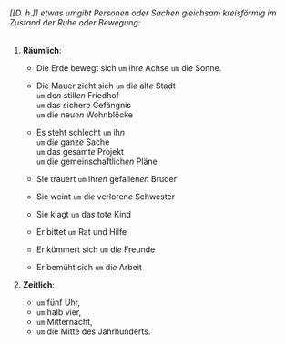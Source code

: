 ###### [[D. h.]] etwas umgibt Personen oder Sachen gleichsam kreisförmig im Zustand der Ruhe oder Bewegung:  

1) **Räumlich**:  
	- Die Erde bewegt sich `um` ihr*e* Achse
						`um` di*e* Sonne.
	
	- Die Mauer zieht sich `um` di*e* alt*e* Stadt  
                       `um` de*n* still*en* Friedhof  
                       `um` da*s* sicher*e* Gefängnis  
                       `um` di*e* neu*en* Wohnblöcke  
	
	-    Es steht schlecht `um` ih*n*  
                     `um` di*e* ganz*e* Sache  
                     `um` da*s* gesamt*e* Projekt  
                     `um` di*e* gemeinschaftlich*en* Pläne  
	
	- Sie trauert  `um` ihr*en* gefallen*en* Bruder  
	- Sie weint    `um` di*e* verloren*e* Schwester
	- Sie klagt     `um` da*s* tot*e* Kind
	- Er bittet      `um` Rat und Hilfe
	- Er kümmert sich `um` di*e* Freunde
	- Er bemüht   sich `um` di*e* Arbeit

2) **Zeitlich**:  
	- `um` fünf Uhr, 
	- `um` halb vier, 
	- `um` Mitternacht, 
	- `um` die Mitte des Jahrhunderts.  


